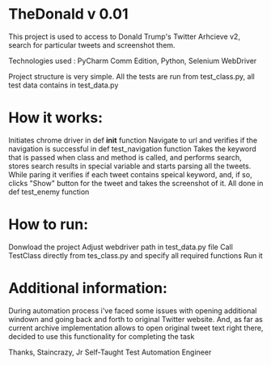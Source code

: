 # TheDonald v 0.01

This project is used to access to Donald Trump's Twitter Arhcieve v2, search for particular tweets and screenshot them.

Technologies used : PyCharm Comm Edition, Python, Selenium WebDriver

Project structure is very simple. All the tests are run from test_class.py, all test data contains in test_data.py

# How it works:

Initiates chrome driver in def __init__ function
Navigate to url and verifies if the navigation is successful in def test_navigation function
Takes the keyword that is passed when class and method is called, and performs search, stores search results in special variable and starts parsing
all the tweets. While paring it verifies if each tweet contains speical keyword, and, if so, clicks "Show" button for the tweet and takes the screenshot of it.
All done in def test_enemy function


# How to run:

Donwload the project 
Adjust webdriver path in test_data.py file
Call TestClass directly from tes_class.py and specify all required functions
Run it

# Additional information:

During automation process i've faced some issues with opening additional windown and going back and forth to original Twitter website. And, as far as current 
archive implementation allows to open original tweet text right there, decided to use this functionality for completing the task




Thanks,
Staincrazy, 
Jr Self-Taught Test Automation Engineer 




